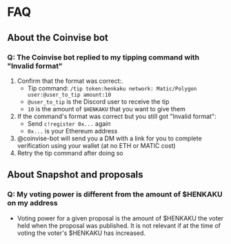 # FAQ

## About the Coinvise bot

### Q: The Coinvise bot replied to my tipping command with "Invalid format"

1. Confirm that the format was correct:.
    - Tip command: `/tip token:henkaku network: Matic/Polygon user:@user_to_tip amount:10`
    - `@user_to_tip` is the Discord user to receive the tip
    - `10` is the amount of `$HENKAKU` that you want to give them
1. If the command's format was correct but you still got "Invalid format":
    - Send `c!register 0x...` again
    - `0x...` is your Ethereum address
1. @coinvise-bot will send you a DM with a link for you to complete verification using your wallet (at no ETH or MATIC cost)
1. Retry the tip command after doing so

## About Snapshot and proposals

### Q: My voting power is different from the amount of $HENKAKU on my address
- Voting power for a given proposal is the amount of $HENKAKU the voter held when the proposal was published. It is not relevant if at the time of voting the voter's $HENKAKU has increased.
